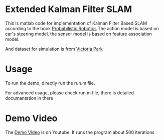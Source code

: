# Extended Kalman Filter SLAM
This is matlab code for implementation of Kalman Filter Based SLAM according to the book [Probabilistic Robotics](http://www.probabilistic-robotics.org/) The action model is based on car's steering model, the sensor model is based on feature association model.

And dataset for simulation is from [Victoria Park](http://www-personal.acfr.usyd.edu.au/nebot/victoria_park.htm)

# Usage
To run the demo, directly run the run.m file.

For advanced usage, please check run.m file, there is detailed documantation in there

# Demo Video
The [Demo Video](https://youtu.be/Kz7dmGrOfbM) is on Youtube. It runs the program about 500 iterations
